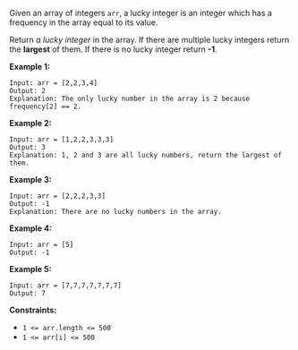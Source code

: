 Given an array of integers `arr`, a lucky integer is an integer which has a
frequency in the array equal to its value.

Return _a lucky integer_  in the array. If there are multiple lucky integers
return the **largest** of them. If there is no lucky integer return **-1**.



**Example 1:**

    
    
    Input: arr = [2,2,3,4]
    Output: 2
    Explanation: The only lucky number in the array is 2 because frequency[2] == 2.
    

**Example 2:**

    
    
    Input: arr = [1,2,2,3,3,3]
    Output: 3
    Explanation: 1, 2 and 3 are all lucky numbers, return the largest of them.
    

**Example 3:**

    
    
    Input: arr = [2,2,2,3,3]
    Output: -1
    Explanation: There are no lucky numbers in the array.
    

**Example 4:**

    
    
    Input: arr = [5]
    Output: -1
    

**Example 5:**

    
    
    Input: arr = [7,7,7,7,7,7,7]
    Output: 7
    



**Constraints:**

  * `1 <= arr.length <= 500`
  * `1 <= arr[i] <= 500`

